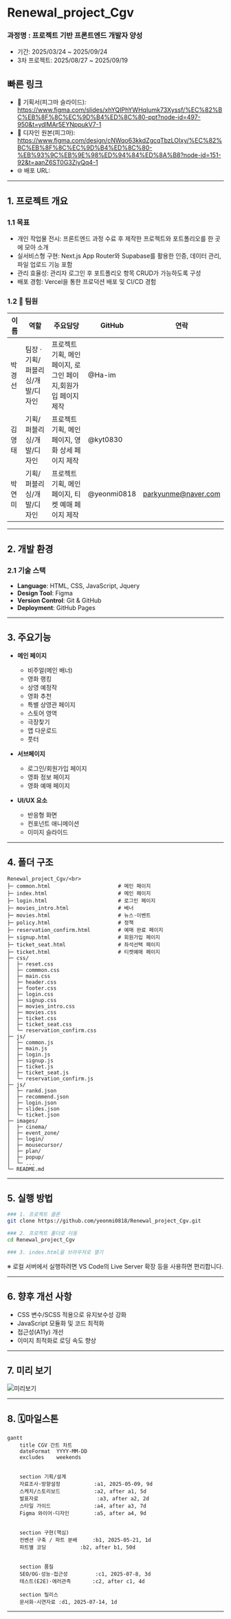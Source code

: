 # Renewal_project_Cgv

### 과정명 : 프로젝트 기반 프론트엔드 개발자 양성
+ 기간: 2025/03/24 ~ 2025/09/24
+ 3차 프로젝트: 2025/08/27 ~ 2025/09/19

## 빠른 링크
+ 📑 기획서(피그마 슬라이드): https://www.figma.com/slides/xhYQIPhYWHqIumk73Xyssf/%EC%82%BC%EB%8F%8C%EC%9D%B4%ED%8C%80-ppt?node-id=497-950&t=ydlMAr5EYNppukV7-1
+ 🎨 디자인 원본(피그마): https://www.figma.com/design/cNWqo63kkdZgcqTbzLOIxy/%EC%82%BC%EB%8F%8C%EC%9D%B4%ED%8C%80-%EB%93%9C%EB%9E%98%ED%94%84%ED%8A%B8?node-id=151-92&t=aanZ6ST0G3ZiyQq4-1
+ 🌐 배포 URL: 

---
## 1. 프로젝트 개요
### 1.1 목표
+ 개인 작업물 전시: 프론트엔드 과정 수료 후 제작한 프로젝트와 포트폴리오를 한 곳에 모아 소개
+ 실서비스형 구현: Next.js App Router와 Supabase를 활용한 인증, 데이터 관리, 파일 업로드 기능 포함
+ 관리 효율성: 관리자 로그인 후 포트폴리오 항목 CRUD가 가능하도록 구성
+ 배포 경험: Vercel을 통한 프로덕션 배포 및 CI/CD 경험

### 1.2 👥 팀원
| 이름 | 역할 | 주요담당 | GitHub | 연락 |
| --- | --- | --- | --- | --- |
| 박경선 | 팀장 · 기획/퍼블리싱/개발/디자인  | 프로젝트 기획, 메인 페이지, 로그인 페이지,회원가입 페이지 제작 | @Ha-im |  |
| 김영태 | 기획/퍼블리싱/개발/디자인 | 프로젝트 기획, 메인 페이지, 영화 상세 페이지 제작 | @kyt0830 |  |
| 박연미 | 기획/퍼블리싱/개발/디자인 | 프로젝트 기획, 메인 페이지, 티켓 예매 페이지 제작 | @yeonmi0818 | parkyunme@naver.com |

---
## 2. 개발 환경
### 2.1 기술 스택
+ **Language**: HTML, CSS, JavaScript, Jquery
+ **Design Tool**: Figma
+ **Version Control**: Git & GitHub
+ **Deployment**: GitHub Pages

---
## 3. 주요기능
+ **메인 페이지**
	+ 비주얼(메인 배너)
	+ 영화 랭킹
	+ 상영 예정작
	+ 영화 추천
	+ 특별 상영관 페이지
	+ 스토어 영역
	+ 극장찾기
	+ 앱 다운로드
	+ 풋터

+ **서브페이지**
	+ 로그인/회원가입 페이지
	+ 영화 정보 페이지
	+ 영화 예매 페이지

+ **UI/UX 요소**
	+ 반응형 화면
	+ 컨포넌트 애니메이션
	+ 이미지 슬라이드

---
## 4. 폴더 구조
```
Renewal_project_Cgv/<br>
├─ common.html             			# 메인 페이지
├─ index.html             			# 메인 페이지
├─ login.html             			# 로그인 페이지
├─ movies_intro.html        		# 베너
├─ movies.html              		# 뉴스·이벤트
├─ policy.html            			# 정책
├─ reservation_confirm.html 		# 예매 완료 페이지
├─ signup.html            			# 회원가입 페이지
├─ ticket_seat.html        			# 좌석선택 페이지
├─ ticket.html            			# 티켓예매 페이지
├─ css/
│  ├─ reset.css
│  ├─ commmon.css
│  ├─ main.css
│  ├─ header.css
│  ├─ footer.css
│  ├─ login.css
│  ├─ signup.css
│  ├─ movies_intro.css
│  ├─ movies.css
│  ├─ ticket.css
│  ├─ ticket_seat.css
│  └─ reservation_confirm.css
├─ js/
│  ├─ common.js
│  ├─ main.js
│  ├─ login.js
│  ├─ signup.js
│  ├─ ticket.js
│  ├─ ticket_seat.js
│  └─ reservation_confirm.js
├─ js/
│  ├─ rankd.json
│  ├─ recommend.json
│  ├─ login.json
│  ├─ slides.json
│  └─ ticket.json
├─ images/
│  ├─ cinema/
│  ├─ event_zone/
│  ├─ login/
│  ├─ mousecursor/
│  ├─ plan/
│  ├─ popup/
│  └─ ...
└─ README.md
```
---
## 5. 실행 방법
```bash
### 1. 프로젝트 클론
git clone https://github.com/yeonmi0818/Renewal_project_Cgv.git

### 2. 프로젝트 폴더로 이동
cd Renewal_project_Cgv

### 3. index.html을 브라우저로 열기
```
※ 로컬 서버에서 실행하려면 VS Code의 Live Server 확장 등을 사용하면 편리합니다.

---
## 6. 향후 개선 사항
+ CSS 변수/SCSS 적용으로 유지보수성 강화
+ JavaScript 모듈화 및 코드 최적화
+ 접근성(A11y) 개선
+ 이미지 최적화로 로딩 속도 향상

---
## 7. 미리 보기
![미리보기](/images/thumbnail.png)

---
## 8. 🗓️마일스톤

```mermaid
gantt
    title CGV 간트 차트
    dateFormat  YYYY-MM-DD
    excludes    weekends


    section 기획/설계
    자료조사·방향설정           :a1, 2025-05-09, 9d
    스케치/스토리보드           :a2, after a1, 5d
    발표자료                   :a3, after a2, 2d
    스타일 가이드              :a4, after a3, 7d
    Figma 와이어·디자인        :a5, after a4, 9d


    section 구현(핵심)
    컨벤션 구축 / 파트 분배     :b1, 2025-05-21, 1d
    파트별 코딩           :b2, after b1, 50d


    section 품질
    SEO/OG·성능·접근성         :c1, 2025-07-8, 3d
    테스트(E2E)·에러관측       :c2, after c1, 4d

    section 릴리스
    문서화·시연자료 :d1, 2025-07-14, 1d
```

---